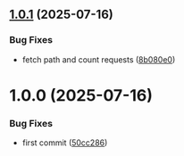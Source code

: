## [1.0.1](https://github.com/Watchlog-monitoring/fastapi_watchlog_apm/compare/v1.0.0...v1.0.1) (2025-07-16)


### Bug Fixes

* fetch path and count requests ([8b080e0](https://github.com/Watchlog-monitoring/fastapi_watchlog_apm/commit/8b080e0f97b461cdda6f1082436903a77f0cc812))

# 1.0.0 (2025-07-16)


### Bug Fixes

* first commit ([50cc286](https://github.com/Watchlog-monitoring/fastapi_watchlog_apm/commit/50cc286805eb071afc094a01aae170568bc2d9e1))

